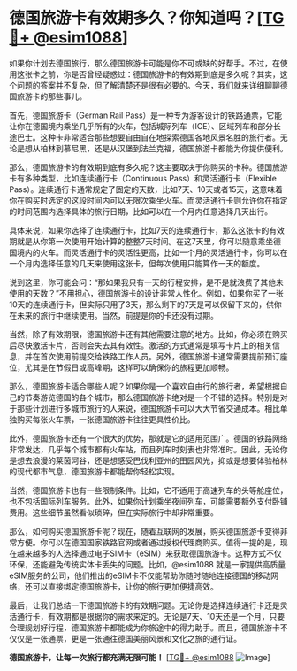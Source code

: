 # 德国旅游卡有效期多久？你知道吗？[[TG💪+ @esim1088](https://t.me/s/esim1088)]

如果你计划去德国旅行，那么德国旅游卡可能是你不可或缺的好帮手。不过，在使用这张卡之前，你是否曾经疑惑过：德国旅游卡的有效期到底是多久呢？其实，这个问题的答案并不复杂，但了解清楚还是很有必要的。今天，我们就来详细聊聊德国旅游卡的那些事儿。

首先，德国旅游卡（German Rail Pass）是一种专为游客设计的铁路通票，它能让你在德国境内乘坐几乎所有的火车，包括城际列车（ICE）、区域列车和部分长途巴士。这种卡非常适合那些想要自由自在地探索德国各地风景名胜的旅行者。无论是想从柏林到慕尼黑，还是从汉堡到法兰克福，德国旅游卡都能为你提供便利。

那么，德国旅游卡的有效期到底有多久呢？这主要取决于你购买的卡种。德国旅游卡有多种类型，比如连续通行卡（Continuous Pass）和灵活通行卡（Flexible Pass）。连续通行卡通常规定了固定的天数，比如7天、10天或者15天，这意味着你在购买时选定的这段时间内可以无限次乘坐火车。而灵活通行卡则允许你在指定的时间范围内选择具体的旅行日期，比如可以在一个月内任意选择几天出行。

具体来说，如果你选择了连续通行卡，比如7天的连续通行卡，那么这张卡的有效期就是从你第一次使用开始计算的整整7天时间。在这7天里，你可以随意乘坐德国境内的火车。而灵活通行卡的灵活性更高，比如一个月的灵活通行卡，你可以在一个月内选择任意的几天来使用这张卡，但每次使用只能算作一天的额度。

说到这里，你可能会问：“那如果我只有一天的行程安排，是不是就浪费了其他未使用的天数？”不用担心，德国旅游卡的设计非常人性化。例如，如果你买了一张10天的连续通行卡，但实际只用了3天，那么剩下的7天是可以保留下来的，供你在未来的旅行中继续使用。当然，前提是你的卡还没有过期。

当然，除了有效期限，德国旅游卡还有其他需要注意的地方。比如，你必须在购买后尽快激活卡片，否则会失去其有效性。激活的方式通常是填写卡片上的相关信息，并在首次使用前提交给铁路工作人员。另外，德国旅游卡通常需要提前预订座位，尤其是在节假日或高峰期，这样可以确保你的旅程更加顺畅。

那么，德国旅游卡适合哪些人呢？如果你是一个喜欢自由行的旅行者，希望根据自己的节奏游览德国的各个城市，那么德国旅游卡绝对是一个不错的选择。特别是对于那些计划进行多城市旅行的人来说，德国旅游卡可以大大节省交通成本。相比单独购买每张火车票，一张德国旅游卡往往更具性价比。

此外，德国旅游卡还有一个很大的优势，那就是它的适用范围广。德国的铁路网络非常发达，几乎每个城市都有火车站，而且列车时刻表也非常准时。因此，无论你是想去浪漫的莱茵河谷，还是想感受巴伐利亚州的田园风光，抑或是想要体验柏林的现代都市气息，德国旅游卡都能帮你轻松实现。

当然，德国旅游卡也有一些限制条件。比如，它不适用于高速列车的头等舱座位，也不包括国际列车服务。此外，如果你计划乘坐夜间列车，可能需要额外支付卧铺费用。这些细节虽然看似琐碎，但在实际旅行中却非常重要。

那么，如何购买德国旅游卡呢？现在，随着互联网的发展，购买德国旅游卡变得非常方便。你可以在德国国家铁路官网或者通过授权代理商购买。值得一提的是，现在越来越多的人选择通过电子SIM卡（eSIM）来获取德国旅游卡。这种方式不仅环保，还能避免传统实体卡丢失的问题。比如，@esim1088 就是一家提供高质量eSIM服务的公司，他们推出的eSIM卡不仅能帮助你随时随地连接德国的移动网络，还可以直接绑定德国旅游卡，让你的旅行更加便捷高效。

最后，让我们总结一下德国旅游卡的有效期问题。无论你是选择连续通行卡还是灵活通行卡，有效期都是根据你的需求来定的。无论是7天、10天还是一个月，只要合理规划好行程，德国旅游卡都能成为你旅途中的得力助手。而且，德国旅游卡不仅仅是一张通票，更是一张通往德国美丽风景和文化之旅的通行证。

**德国旅游卡，让每一次旅行都充满无限可能！** [[TG💪+ @esim1088](https://t.me/s/esim1088) ![Image](https://i.postimg.cc/4NQfJmqS/Snipaste-2025-05-13-00-14-12.png)]